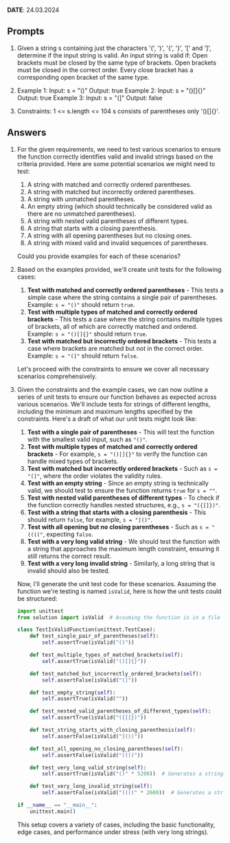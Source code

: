 **DATE**: 24.03.2024

## Prompts

1.  Given a string s containing just the characters '(', ')', '{', '}', '[' and ']', determine if the input string is valid. An input string is valid if: Open brackets must be closed by the same type of brackets. Open brackets must be closed in the correct order. Every close bracket has a corresponding open bracket of the same type.

2.  Example 1: Input: s = "()" Output: true Example 2: Input: s = "()[]{}" Output: true Example 3: Input: s = "(]" Output: false

3.  Constraints: 1 <= s.length <= 104 s consists of parentheses only '()[]{}'.

## Answers

1.  For the given requirements, we need to test various scenarios to ensure the function correctly identifies valid and invalid strings based on the criteria provided. Here are some potential scenarios we might need to test:

    1.  A string with matched and correctly ordered parentheses.
    2.  A string with matched but incorrectly ordered parentheses.
    3.  A string with unmatched parentheses.
    4.  An empty string (which should technically be considered valid as there are no unmatched parentheses).
    5.  A string with nested valid parentheses of different types.
    6.  A string that starts with a closing parenthesis.
    7.  A string with all opening parentheses but no closing ones.
    8.  A string with mixed valid and invalid sequences of parentheses.

    Could you provide examples for each of these scenarios?

2.  Based on the examples provided, we'll create unit tests for the following cases:

    1.  **Test with matched and correctly ordered parentheses** - This tests a simple case where the string contains a single pair of parentheses. Example: `s = "()"` should return `true`.
    2.  **Test with multiple types of matched and correctly ordered brackets** - This tests a case where the string contains multiple types of brackets, all of which are correctly matched and ordered. Example: `s = "()[]{}"` should return `true`.
    3.  **Test with matched but incorrectly ordered brackets** - This tests a case where brackets are matched but not in the correct order. Example: `s = "(]"` should return `false`.

    Let's proceed with the constraints to ensure we cover all necessary scenarios comprehensively.

3.  Given the constraints and the example cases, we can now outline a series of unit tests to ensure our function behaves as expected across various scenarios. We'll include tests for strings of different lengths, including the minimum and maximum lengths specified by the constraints. Here's a draft of what our unit tests might look like:

    1.  **Test with a single pair of parentheses** - This will test the function with the smallest valid input, such as `"()"`.
    2.  **Test with multiple types of matched and correctly ordered brackets** - For example, `s = "()[]{}"` to verify the function can handle mixed types of brackets.
    3.  **Test with matched but incorrectly ordered brackets** - Such as `s = "(]"`, where the order violates the validity rules.
    4.  **Test with an empty string** - Since an empty string is technically valid, we should test to ensure the function returns `true` for `s = ""`.
    5.  **Test with nested valid parentheses of different types** - To check if the function correctly handles nested structures, e.g., `s = "({[]})"`.
    6.  **Test with a string that starts with a closing parenthesis** - This should return `false`, for example, `s = "]()"`.
    7.  **Test with all opening but no closing parentheses** - Such as `s = "(((("`, expecting `false`.
    8.  **Test with a very long valid string** - We should test the function with a string that approaches the maximum length constraint, ensuring it still returns the correct result.
    9.  **Test with a very long invalid string** - Similarly, a long string that is invalid should also be tested.

    Now, I'll generate the unit test code for these scenarios. Assuming the function we're testing is named `isValid`, here is how the unit tests could be structured:

    ```python
    import unittest
    from solution import isValid  # Assuming the function is in a file named solution.py

    class TestIsValidFunction(unittest.TestCase):
        def test_single_pair_of_parentheses(self):
            self.assertTrue(isValid("()"))

        def test_multiple_types_of_matched_brackets(self):
            self.assertTrue(isValid("()[]{}"))

        def test_matched_but_incorrectly_ordered_brackets(self):
            self.assertFalse(isValid("(]"))

        def test_empty_string(self):
            self.assertTrue(isValid(""))

        def test_nested_valid_parentheses_of_different_types(self):
            self.assertTrue(isValid("({[]})"))

        def test_string_starts_with_closing_parenthesis(self):
            self.assertFalse(isValid("]())"))

        def test_all_opening_no_closing_parentheses(self):
            self.assertFalse(isValid("(((("))

        def test_very_long_valid_string(self):
            self.assertTrue(isValid("()" * 5200))  # Generates a string with 10400 characters

        def test_very_long_invalid_string(self):
            self.assertFalse(isValid("((((" * 2600))  # Generates a string with 10400 characters

    if __name__ == "__main__":
        unittest.main()
    ```

    This setup covers a variety of cases, including the basic functionality, edge cases, and performance under stress (with very long strings).
